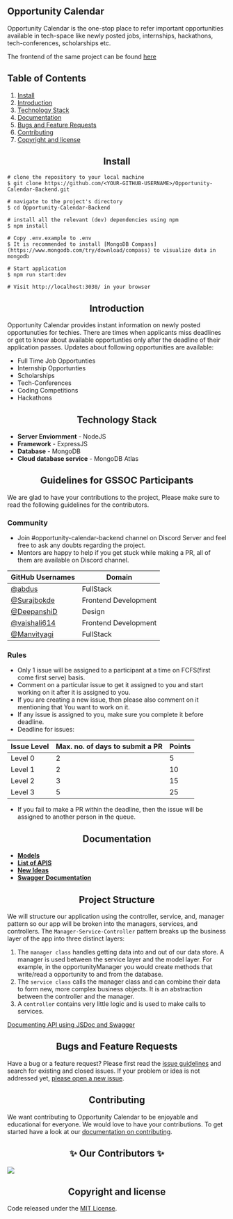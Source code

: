 ## Opportunity Calendar

Opportunity Calendar is the one-stop place to refer important opportunities available in tech-space like newly posted jobs, internships, hackathons, tech-conferences, scholarships etc.

The frontend of the same project can be found [here](https://github.com/Girl-Code-It/Opportunity-Calendar-Frontend)

## Table of Contents

1. [Install](#install)
2. [Introduction](#introduction)
3. [Technology Stack](#Technology-Stack)
4. [Documentation](#Documentation)
5. [Bugs and Feature Requests](#Bugs-and-Feature-Requests)
6. [Contributing](#contributing)
7. [Copyright and license](#copyright-and-license)

<h2 align="center">Install</h2>

```
# clone the repository to your local machine
$ git clone https://github.com/<YOUR-GITHUB-USERNAME>/Opportunity-Calendar-Backend.git

# navigate to the project's directory 
$ cd Opportunity-Calendar-Backend

# install all the relevant (dev) dependencies using npm
$ npm install

# Copy .env.example to .env
$ It is recommended to install [MongoDB Compass](https://www.mongodb.com/try/download/compass) to visualize data in mongodb

# Start application
$ npm run start:dev

# Visit http://localhost:3030/ in your browser
```

<h2 align="center">Introduction</h2>
Opportunity Calendar provides instant information on newly posted opportunuties for techies. There are times when applicants miss deadlines or get to know about available opportunties only after the deadline of their application passes. 
Updates about following opportunities are available:

- Full Time Job Opportunties
- Internship Opportunties
- Scholarships
- Tech-Conferences
- Coding Competitions
- Hackathons

<h2 align="center">Technology Stack</h2>

- **Server Enviornment** - NodeJS
- **Framework** - ExpressJS
- **Database** - MongoDB
- **Cloud database service** - MongoDB Atlas

<h2 align="center">Guidelines for GSSOC Participants</h2></p>

We are glad to have your contributions to the project, Please make sure to read the following guidelines for the contributors.

### Community

- Join #opportunity-calendar-backend channel on Discord Server and feel free to ask any doubts regarding the project.
- Mentors are happy to help if you get stuck while making a PR, all of them are available on Discord channel.

| GitHub Usernames                               | Domain               |
| ---------------------------------------------- | -------------------- |
| [@abdus](https://github.com/abdus)             | FullStack            |
| [@Surajbokde](https://github.com/Surajbokde)   | Frontend Development |
| [@DeepanshiD](https://github.com/DeepanshiD)   | Design               |
| [@vaishali614](https://github.com/vaishali614) | Frontend Development |
| [@Manvityagi](https://github.com/Manvityagi)   | FullStack            |

### Rules

- Only 1 issue will be assigned to a participant at a time on FCFS(first come first serve) basis.
- Comment on a particular issue to get it assigned to you and start working on it after it is assigned to you.
- If you are creating a new issue, then please also comment on it mentioning that You want to work on it.
- If any issue is assigned to you, make sure you complete it before deadline.
- Deadline for issues:

| Issue Level | Max. no. of days to submit a PR | Points |
| ----------- | ------------------------------- | ------ |
| Level 0     | 2                               | 5      |
| Level 1     | 2                               | 10     |
| Level 2     | 3                               | 15     |
| Level 3     | 5                               | 25     |

- If you fail to make a PR within the deadline, then the issue will be assigned to another person in the queue.

<h2 align="center">Documentation</h2>

-   [**Models**](https://github.com/Girl-Code-It/Opportunity-Calendar-Backend/tree/develop/documentation/models.md)
-   [**List of APIS**](https://github.com/Girl-Code-It/Opportunity-Calendar-Backend/tree/develop/documentation/APIS.md)
- [**New Ideas**](https://github.com/Girl-Code-It/Opportunity-Calendar-Backend/tree/develop/documentation/ideas.md)
-   [**Swagger Documentation**]()

<h2 align="center">Project Structure</h2>

We will structure our application using the controller, service, and, manager pattern so our app will be broken into the managers, services, and controllers. The `Manager-Service-Controller` pattern breaks up the business layer of the app into three distinct layers:

1. The `manager class` handles getting data into and out of our data store. A manager is used between the service layer and the model layer. For example, in the opportunityManager you would create methods that write/read a opportunity to and from the database.
2. The `service class` calls the manager class and can combine their data to form new, more complex business objects. It is an abstraction between the controller and the manager.
3. A `controller` contains very little logic and is used to make calls to services.

[Documenting API using JSDoc and Swagger](https://dev.to/kabartolo/how-to-document-an-express-api-with-swagger-ui-and-jsdoc-50do)

<h2 align="center">Bugs and Feature Requests</h2>

Have a bug or a feature request? Please first read the [issue guidelines](https://github.com/Girl-Code-It/Opportunity-Calendar-Backend/blob/develop/contributing.md) and search for existing and closed issues. If your problem or idea is not addressed yet, [please open a new issue](https://github.com/Girl-Code-It/Opportunity-Calendar-Backend/issues/new).

<h2 align="center">Contributing</h2>

We want contributing to Opportunity Calendar to be enjoyable and educational for everyone. We would love to have your contributions.
To get started have a look at our [documentation on contributing](https://github.com/Girl-Code-It/Opportunity-Calendar-Backend/blob/develop/contributing.md).

<h2 align="center">✨ Our Contributors ✨</h2>

<a href="https://github.com/Girl-Code-It/Opportunity-Calendar-Backend">
  <img src="https://contrib.rocks/image?repo=Girl-Code-It/Opportunity-Calendar-Backend" />
</a>

<h2 align="center">Copyright and license</h2>

Code released under the [MIT License](https://github.com/Girl-Code-It/Opportunity-Calendar-Backend/blob/develop/LICENSE).
